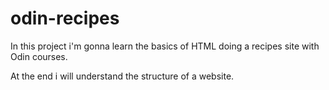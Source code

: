 # odin-recipes
In this project i'm gonna learn the basics of HTML doing a recipes site with Odin courses.

At the end i will understand the structure of a website.